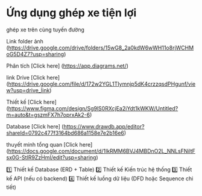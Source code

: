 # Ứng dụng ghép xe tiện lợi
ghép xe trên cùng tuyến đường

Link folder ảnh (https://drive.google.com/drive/folders/15wG8_2a0kdW6wWH11o8rjWCHMoG5D4Z7?usp=sharing)

Phân tích [Click here] (https://app.diagrams.net/)

link Drive [Click here] (https://drive.google.com/file/d/172w2YGL1TIymnjp5dK4crzzqsdPHgunf/view?usp=drive_link)

Thiết kế [Click here] (https://www.figma.com/design/Sg9lS0RXcjEa2iYdt1kWKW/Untitled?m=auto&t=gszmFX7h7oprxAk2-6)

Database [Click here] (https://www.drawdb.app/editor?shareId=0792c477f3164bd686a1158e7e2b16e6)

thuyết minh tổng quan [Click here] (https://docs.google.com/document/d/1IkRMM6BVJ4MBDnO2L_NNLsFNiltFsx0G-StIR9ZzHmI/edit?usp=sharing)


1️⃣ Thiết kế Database (ERD + Table)
2️⃣ Thiết kế Kiến trúc hệ thống
3️⃣ Thiết kế API (nếu có backend)
4️⃣ Thiết kế luồng dữ liệu (DFD hoặc Sequence chi tiết)
